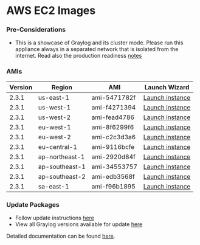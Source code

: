 AWS EC2 Images
==============

### Pre-Considerations

  * This is a showcase of Graylog and its cluster mode. Please run this appliance always in a separated network that is isolated from the internet.
    Read also the production readiness [notes](http://docs.graylog.org/en/latest/pages/installation/virtual_machine_appliances.html#production-readiness)

### AMIs

| Version | Region | AMI | Launch Wizard |
|---------|--------|-----|-------------|
| 2.3.1  | us-east-1 | ami-5471782f | [Launch instance](https://console.aws.amazon.com/ec2/v2/home?region=us-east-1#LaunchInstanceWizard:ami=ami-5471782f) |
| 2.3.1  | us-west-1 | ami-f4271394 | [Launch instance](https://console.aws.amazon.com/ec2/v2/home?region=us-west-1#LaunchInstanceWizard:ami=ami-f4271394) |
| 2.3.1  | us-west-2 | ami-fead4786 | [Launch instance](https://console.aws.amazon.com/ec2/v2/home?region=us-west-2#LaunchInstanceWizard:ami=ami-fead4786) |
| 2.3.1  | eu-west-1 | ami-8f6299f6 | [Launch instance](https://console.aws.amazon.com/ec2/v2/home?region=eu-west-1#LaunchInstanceWizard:ami=ami-8f6299f6) |
| 2.3.1  | eu-west-2 | ami-c2c3d3a6 | [Launch instance](https://console.aws.amazon.com/ec2/v2/home?region=eu-west-1#LaunchInstanceWizard:ami=ami-c2c3d3a6) |
| 2.3.1  | eu-central-1 | ami-9116bcfe | [Launch instance](https://console.aws.amazon.com/ec2/v2/home?region=eu-central-1#LaunchInstanceWizard:ami=ami-9116bcfe) |
| 2.3.1  | ap-northeast-1 | ami-2920d84f | [Launch instance](https://console.aws.amazon.com/ec2/v2/home?region=ap-northeast-1#LaunchInstanceWizard:ami=ami-2920d84f) |
| 2.3.1  | ap-southeast-1 | ami-34553757 | [Launch instance](https://console.aws.amazon.com/ec2/v2/home?region=ap-southeast-1#LaunchInstanceWizard:ami=ami-34553757) |
| 2.3.1  | ap-southeast-2 | ami-edb3568f | [Launch instance](https://console.aws.amazon.com/ec2/v2/home?region=ap-southeast-2#LaunchInstanceWizard:ami=ami-edb3568f) |
| 2.3.1  | sa-east-1 | ami-f96b1895 | [Launch instance](https://console.aws.amazon.com/ec2/v2/home?region=sa-east-1#LaunchInstanceWizard:ami=ami-f96b1895) |

### Update Packages

  * Follow update instructions [here](http://docs.graylog.org/en/2.2/pages/installation/graylog_ctl.html#upgrade-graylog)
  * View all Graylog versions available for update [here](https://packages.graylog2.org/appliances/ubuntu)

Detailed documentation can be found [here](http://docs.graylog.org/en/latest/pages/installation/aws.html).
